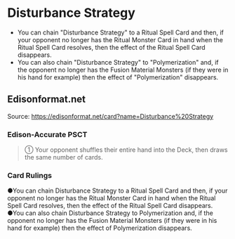 # Disturbance Strategy

*   You can chain "Disturbance Strategy" to a Ritual Spell Card and then, if your opponent no longer has the Ritual Monster Card in hand when the Ritual Spell Card resolves, then the effect of the Ritual Spell Card disappears.
*   You can also chain "Disturbance Strategy" to "Polymerization" and, if the opponent no longer has the Fusion Material Monsters (if they were in his hand for example) then the effect of "Polymerization" disappears.

## Edisonformat.net

Source: https://edisonformat.net/card?name=Disturbance%20Strategy

### Edison-Accurate PSCT

> ① Your opponent shuffles their entire hand into the Deck, then draws the same number of cards.

### Card Rulings

●You can chain Disturbance Strategy to a Ritual Spell Card and then, if your opponent no longer has the Ritual Monster Card in hand when the Ritual Spell Card resolves, then the effect of the Ritual Spell Card disappears.
●You can also chain Disturbance Strategy to Polymerization and, if the opponent no longer has the Fusion Material Monsters (if they were in his hand for example) then the effect of Polymerization disappears.
            